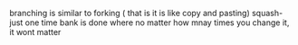 branching is similar to forking ( that is it is like copy and pasting)
squash- just one time bank is done where no matter how mnay times you change it, it wont matter
